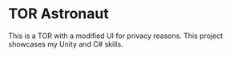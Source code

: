 # TOR Astronaut
This is a TOR with a modified UI for privacy reasons. This project showcases my Unity and C# skills.
